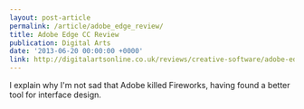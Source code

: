 ```yaml
---
layout: post-article
permalink: /article/adobe_edge_review/
title: Adobe Edge CC Review
publication: Digital Arts
date: '2013-06-20 00:00:00 +0000'
link: http://digitalartsonline.co.uk/reviews/creative-software/adobe-edge-review/
---
```

I explain why I'm not sad that Adobe killed Fireworks, having found a better tool for interface design.
